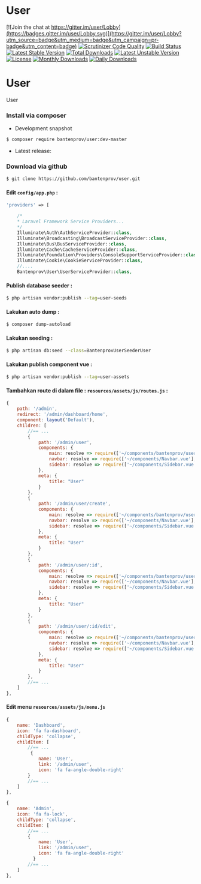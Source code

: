 # User

[![Join the chat at https://gitter.im/user/Lobby](https://badges.gitter.im/user/Lobby.svg)](https://gitter.im/user/Lobby?utm_source=badge&utm_medium=badge&utm_campaign=pr-badge&utm_content=badge)
[![Scrutinizer Code Quality](https://scrutinizer-ci.com/g/bantenprov/vue-user/badges/quality-score.png?b=master)](https://scrutinizer-ci.com/g/bantenprov/vue-user/?branch=master)
[![Build Status](https://scrutinizer-ci.com/g/bantenprov/vue-user/badges/build.png?b=master)](https://scrutinizer-ci.com/g/bantenprov/vue-user/build-status/master)
[![Latest Stable Version](https://poser.pugx.org/bantenprov/user/v/stable)](https://packagist.org/packages/bantenprov/user)
[![Total Downloads](https://poser.pugx.org/bantenprov/user/downloads)](https://packagist.org/packages/bantenprov/user)
[![Latest Unstable Version](https://poser.pugx.org/bantenprov/user/v/unstable)](https://packagist.org/packages/bantenprov/user)
[![License](https://poser.pugx.org/bantenprov/user/license)](https://packagist.org/packages/bantenprov/user)
[![Monthly Downloads](https://poser.pugx.org/bantenprov/user/d/monthly)](https://packagist.org/packages/bantenprov/user)
[![Daily Downloads](https://poser.pugx.org/bantenprov/user/d/daily)](https://packagist.org/packages/bantenprov/user)


# User
User

### Install via composer

- Development snapshot

```bash
$ composer require bantenprov/user:dev-master
```

- Latest release:

### Download via github

```bash
$ git clone https://github.com/bantenprov/user.git
```

#### Edit `config/app.php` :

```php
'providers' => [

    /*
    * Laravel Framework Service Providers...
    */
    Illuminate\Auth\AuthServiceProvider::class,
    Illuminate\Broadcasting\BroadcastServiceProvider::class,
    Illuminate\Bus\BusServiceProvider::class,
    Illuminate\Cache\CacheServiceProvider::class,
    Illuminate\Foundation\Providers\ConsoleSupportServiceProvider::class,
    Illuminate\Cookie\CookieServiceProvider::class,
    //....
    Bantenprov\User\UserServiceProvider::class,
```

#### Publish database seeder :

```bash
$ php artisan vendor:publish --tag=user-seeds

```

#### Lakukan auto dump :

```bash
$ composer dump-autoload
```

#### Lakukan seeding :

```bash
$ php artisan db:seed --class=BantenprovUserSeederUser
```

#### Lakukan publish component vue :

```bash
$ php artisan vendor:publish --tag=user-assets
```
#### Tambahkan route di dalam file : `resources/assets/js/routes.js` :

```javascript
{
    path: '/admin',
    redirect: '/admin/dashboard/home',
    component: layout('Default'),
    children: [
        //== ...
        {
            path: '/admin/user',
            components: {
                main: resolve => require(['~/components/bantenprov/user/User.index.vue'], resolve),
                navbar: resolve => require(['~/components/Navbar.vue'], resolve),
                sidebar: resolve => require(['~/components/Sidebar.vue'], resolve)
            },
            meta: {
                title: "User"
            }
        },
        {
            path: '/admin/user/create',
            components: {
                main: resolve => require(['~/components/bantenprov/user/User.add.vue'], resolve),
                navbar: resolve => require(['~/components/Navbar.vue'], resolve),
                sidebar: resolve => require(['~/components/Sidebar.vue'], resolve)
            },
            meta: {
                title: "User"
            }
        },
        {
            path: '/admin/user/:id',
            components: {
                main: resolve => require(['~/components/bantenprov/user/User.show.vue'], resolve),
                navbar: resolve => require(['~/components/Navbar.vue'], resolve),
                sidebar: resolve => require(['~/components/Sidebar.vue'], resolve)
            },
            meta: {
                title: "User"
            }
        },
        {
            path: '/admin/user/:id/edit',
            components: {
                main: resolve => require(['~/components/bantenprov/user/User.edit.vue'], resolve),
                navbar: resolve => require(['~/components/Navbar.vue'], resolve),
                sidebar: resolve => require(['~/components/Sidebar.vue'], resolve)
            },
            meta: {
                title: "User"
            }
        },
        //== ...
    ]
},
```
#### Edit menu `resources/assets/js/menu.js`

```javascript
{
    name: 'Dashboard',
    icon: 'fa fa-dashboard',
    childType: 'collapse',
    childItem: [
        //== ...
         {
            name: 'User',
            link: '/admin/user',
            icon: 'fa fa-angle-double-right'
        }
        //== ...
    ]
},
```

```javascript
{
    name: 'Admin',
    icon: 'fa fa-lock',
    childType: 'collapse',
    childItem: [
        //== ...
        {
            name: 'User',
            link: '/admin/user',
            icon: 'fa fa-angle-double-right'
          }
        //== ...
    ]
},
```
